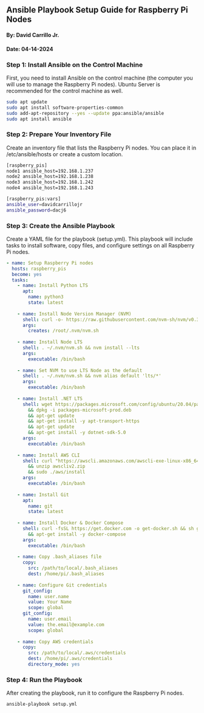 ## Ansible Playbook Setup Guide for Raspberry Pi Nodes
#### By: David Carrillo Jr.
#### Date: 04-14-2024


### Step 1: Install Ansible on the Control Machine
First, you need to install Ansible on the control machine (the computer you will use to manage the Raspberry Pi nodes). Ubuntu Server is recommended for the control machine as well.

```bash
sudo apt update
sudo apt install software-properties-common
sudo add-apt-repository --yes --update ppa:ansible/ansible
sudo apt install ansible
```


### Step 2: Prepare Your Inventory File
Create an inventory file that lists the Raspberry Pi nodes. You can place it in /etc/ansible/hosts or create a custom location.

```bash
[raspberry_pis]
node1 ansible_host=192.168.1.237
node2 ansible_host=192.168.1.238
node3 ansible_host=192.168.1.242
node4 ansible_host=192.168.1.243

[raspberry_pis:vars]
ansible_user=davidcarrillojr
ansible_password=dacj6
```


### Step 3: Create the Ansible Playbook
Create a YAML file for the playbook (setup.yml). This playbook will include tasks to install software, copy files, and configure settings on all Raspberry Pi nodes.

```yaml
- name: Setup Raspberry Pi nodes
  hosts: raspberry_pis
  become: yes
  tasks:
    - name: Install Python LTS
      apt:
        name: python3
        state: latest
  
    - name: Install Node Version Manager (NVM)
      shell: curl -o- https://raw.githubusercontent.com/nvm-sh/nvm/v0.39.1/install.sh | bash
      args:
        creates: /root/.nvm/nvm.sh
  
    - name: Install Node LTS
      shell: . ~/.nvm/nvm.sh && nvm install --lts
      args:
        executable: /bin/bash
  
    - name: Set NVM to use LTS Node as the default
      shell: . ~/.nvm/nvm.sh && nvm alias default 'lts/*'
      args:
        executable: /bin/bash
  
    - name: Install .NET LTS
      shell: wget https://packages.microsoft.com/config/ubuntu/20.04/packages-microsoft-prod.deb -O packages-microsoft-prod.deb
        && dpkg -i packages-microsoft-prod.deb
        && apt-get update
        && apt-get install -y apt-transport-https
        && apt-get update
        && apt-get install -y dotnet-sdk-5.0
      args:
        executable: /bin/bash
    
    - name: Install AWS CLI
      shell: curl "https://awscli.amazonaws.com/awscli-exe-linux-x86_64.zip" -o "awscliv2.zip"
        && unzip awscliv2.zip
        && sudo ./aws/install
      args:
        executable: /bin/bash
    
    - name: Install Git
      apt:
        name: git
        state: latest
    
    - name: Install Docker & Docker Compose
      shell: curl -fsSL https://get.docker.com -o get-docker.sh && sh get-docker.sh
        && apt-get install -y docker-compose
      args:
        executable: /bin/bash
    
    - name: Copy .bash_aliases file
      copy:
        src: /path/to/local/.bash_aliases
        dest: /home/pi/.bash_aliases
    
    - name: Configure Git credentials
      git_config:
        name: user.name
        value: Your Name
        scope: global
      git_config:
        name: user.email
        value: the.email@example.com
        scope: global
    
    - name: Copy AWS credentials
      copy:
        src: /path/to/local/.aws/credentials
        dest: /home/pi/.aws/credentials
        directory_mode: yes
```


### Step 4: Run the Playbook
After creating the playbook, run it to configure the Raspberry Pi nodes.

```bash
ansible-playbook setup.yml
```